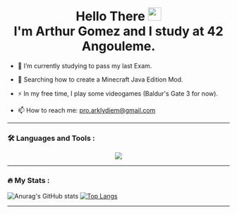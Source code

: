 <h1 align="center">
    Hello There
    <img src="https://media.giphy.com/media/hvRJCLFzcasrR4ia7z/giphy.gif" width="30px"/>
    </br>
    I'm Arthur Gomez and I study at 42 Angouleme.
</h1>

- :telescope: I’m currently studying to pass my last Exam.

- :seedling: Searching how to create a Minecraft Java Edition Mod.

- :zap: In my free time, I play some videogames (Baldur's Gate 3 for now).

- :mailbox: How to reach me: <a href="mailto:pro.arklydiem@gmail.com">pro.arklydiem@gmail.com</a>

---

### :hammer_and_wrench: Languages and Tools :
<div align="center">
    <a href="https://skillicons.dev">
        <img src="https://skillicons.dev/icons?i=git,vim,vscode,docker,c,cpp,java,javascript,typescript,nodejs,react,css,html" />
    </a>
</div>

---

### :fire: My Stats :

![Anurag's GitHub stats](https://github-readme-stats.vercel.app/api?username=Arklydiem&show_icons=true&theme=shades-of-purple)
[![Top Langs](https://github-readme-stats.vercel.app/api/top-langs/?username=Arklydiem)](https://github.com/anuraghazra/github-readme-stats)

---

<div align="center">
    <img src="https://komarev.com/ghpvc/?username=your-github-username&style=flat-square&color=blue" alt=""/>
</div>

